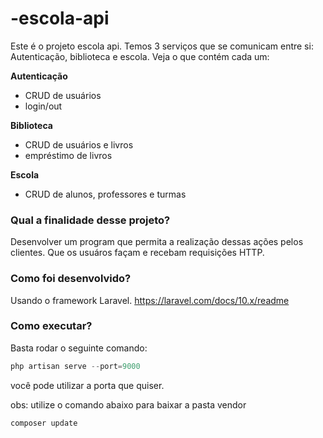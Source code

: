 # -escola-api


Este é o projeto escola api. Temos 3 serviços que se comunicam entre si: Autenticação, biblioteca e escola. Veja o que contém cada um:

**Autenticação**
* CRUD de usuários
* login/out

**Biblioteca**
* CRUD de usuários e livros
* empréstimo de livros

**Escola**
* CRUD de alunos, professores e turmas

### Qual a  finalidade desse projeto?
Desenvolver um program que permita a realização dessas ações pelos clientes. Que os usuáros façam e recebam requisições HTTP.

### Como foi desenvolvido?
Usando o framework Laravel.
<https://laravel.com/docs/10.x/readme>

### Como executar?
Basta rodar o seguinte comando:
~~~php
php artisan serve --port=9000
~~~
você pode utilizar a porta que quiser.

obs: utilize o comando abaixo para baixar a pasta vendor
~~~php
composer update
~~~
